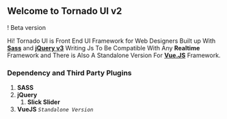 ## Welcome to Tornado UI v2

! Beta version

Hi! Tornado UI is Front End UI Framework for Web Designers Built up With **[Sass](http://sass-lang.com/)** and **[jQuery v3](https://jquery.com/)** Writing Js To Be Compatible With Any **Realtime** Framework and There is Also A Standalone Version For **[Vue.JS](https://vuejs.org/)** Framework.

### Dependency and Third Party Plugins

 1. **SASS**
 2. **jQuery**
    1. **Slick Slider**
 3. **VueJS** *`Standalone Version`*
